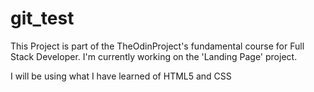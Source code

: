 # git_test
This Project is part of the TheOdinProject's fundamental course for Full Stack Developer. I'm currently working on the 'Landing Page' project.

I will be using what I have learned of HTML5 and CSS
